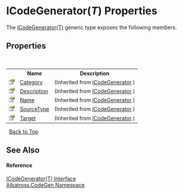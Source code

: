 # ICodeGenerator(*T*) Properties
 

The <a href="T_Albatross_CodeGen_ICodeGenerator_1.md">ICodeGenerator(T)</a> generic type exposes the following members.


## Properties
&nbsp;<table><tr><th></th><th>Name</th><th>Description</th></tr><tr><td>![Public property](media/pubproperty.gif "Public property")</td><td><a href="P_Albatross_CodeGen_ICodeGenerator_Category.md">Category</a></td><td> (Inherited from <a href="T_Albatross_CodeGen_ICodeGenerator.md">ICodeGenerator</a>.)</td></tr><tr><td>![Public property](media/pubproperty.gif "Public property")</td><td><a href="P_Albatross_CodeGen_ICodeGenerator_Description.md">Description</a></td><td> (Inherited from <a href="T_Albatross_CodeGen_ICodeGenerator.md">ICodeGenerator</a>.)</td></tr><tr><td>![Public property](media/pubproperty.gif "Public property")</td><td><a href="P_Albatross_CodeGen_ICodeGenerator_Name.md">Name</a></td><td> (Inherited from <a href="T_Albatross_CodeGen_ICodeGenerator.md">ICodeGenerator</a>.)</td></tr><tr><td>![Public property](media/pubproperty.gif "Public property")</td><td><a href="P_Albatross_CodeGen_ICodeGenerator_SourceType.md">SourceType</a></td><td> (Inherited from <a href="T_Albatross_CodeGen_ICodeGenerator.md">ICodeGenerator</a>.)</td></tr><tr><td>![Public property](media/pubproperty.gif "Public property")</td><td><a href="P_Albatross_CodeGen_ICodeGenerator_Target.md">Target</a></td><td> (Inherited from <a href="T_Albatross_CodeGen_ICodeGenerator.md">ICodeGenerator</a>.)</td></tr></table>&nbsp;
<a href="#icodegenerator(*t*)-properties">Back to Top</a>

## See Also


#### Reference
<a href="T_Albatross_CodeGen_ICodeGenerator_1.md">ICodeGenerator(T) Interface</a><br /><a href="N_Albatross_CodeGen.md">Albatross.CodeGen Namespace</a><br />